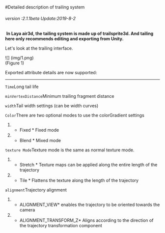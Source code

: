 #Detailed description of trailing system

###### *version :2.1.1beta   Update:2019-8-2*


​	**In Laya air3d, the tailing system is made up of trailsprite3d. And tailing here only recommends editing and exporting from Unity.**

Let's look at the trailing interface.

![] (img/1.png)<br> (Figure 1)

Exported attribute details are now supported:

---

`Time`Long tail life

`minVertexDistance`Minimum trailing fragment distance

`width`Tail width settings (can be width curves)

`Color`There are two optional modes to use the colorGradient settings

1. * Fixed * Fixed mode
2. * Blend * Mixed mode

`texture Mode`Texture mode is the same as normal texture mode.

1. * Stretch * Texture maps can be applied along the entire length of the trajectory
2. * Tile * Flattens the texture along the length of the trajectory

`alignment`Trajectory alignment

1. * ALIGNMENT_VIEW* enables the trajectory to be oriented towards the camera
2. * ALIGNMENT_TRANSFORM_Z* Aligns according to the direction of the trajectory transformation component